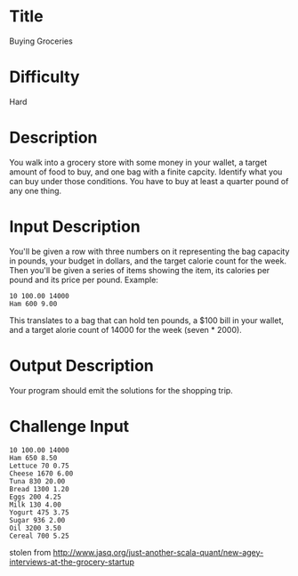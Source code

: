 # Title

Buying Groceries

# Difficulty

Hard

# Description

You walk into a grocery store with some money in your wallet, a target amount of food to buy, and one bag with a finite capcity. Identify what you can buy under those conditions. You have to buy at least a quarter pound of any one thing.

# Input Description

You'll be given a row with three numbers on it representing the bag capacity in pounds, your budget in dollars, and the target calorie count for the week. Then you'll be given a series of items showing the item, its calories per pound and its price per pound. Example:

    10 100.00 14000
    Ham 600 9.00

This translates to a bag that can hold ten pounds, a $100 bill in your wallet, and a target alorie count of 14000 for the week (seven * 2000). 

# Output Description

Your program should emit the solutions for the shopping trip.

# Challenge Input

    10 100.00 14000
    Ham 650 8.50
    Lettuce 70 0.75
    Cheese 1670 6.00
    Tuna 830 20.00
    Bread 1300 1.20
    Eggs 200 4.25
    Milk 130 4.00
    Yogurt 475 3.75
    Sugar 936 2.00
    Oil 3200 3.50
    Cereal 700 5.25

stolen from http://www.jasq.org/just-another-scala-quant/new-agey-interviews-at-the-grocery-startup
